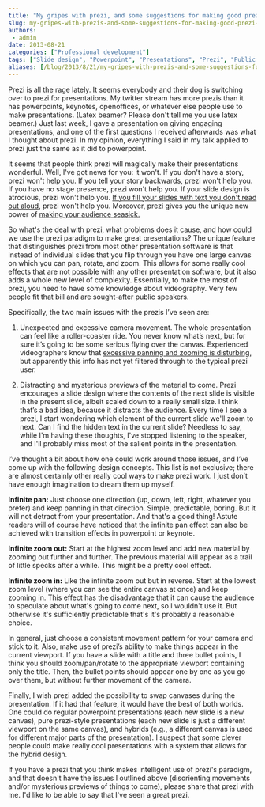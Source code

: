 ```yaml
---
title: "My gripes with prezi, and some suggestions for making good prezi presentations"
slug: my-gripes-with-prezis-and-some-suggestions-for-making-good-prezi-presentations
authors:
 - admin
date: 2013-08-21
categories: ["Professional development"]
tags: ["Slide design", "Powerpoint", "Presentations", "Prezi", "Public speaking"]
aliases: [/blog/2013/8/21/my-gripes-with-prezis-and-some-suggestions-for-making-good-prezi-presentations]
---
```

Prezi is all the rage lately. It seems everybody and their dog is switching over to prezi for presentations. My twitter stream has more prezis than it has powerpoints, keynotes, openoffices, or whatever else people use to make presentations. (Latex beamer? Please don't tell me you use latex beamer.) Just last week, I gave a presentation on giving engaging presentations, and one of the first questions I received afterwards was what I thought about prezi. In my opinion, everything I said in my talk applied to prezi just the same as it did to powerpoint.

It seems that people think prezi will magically make their presentations wonderful. Well, I've got news for you: it won't. If you don't have a story, prezi won't help you. If you tell your story backwards, prezi won't help you. If you have no stage presence, prezi won't help you. If your slide design is atrocious, prezi won't help you. [If you fill your slides with text you don't read out aloud](/blog/2013/8/18/engaging-presentations-and-text-heavy-slides), prezi won't help you. Moreover, prezi gives you the unique new power of [making your audience seasick.](https://twitter.com/ClausWilke/status/370037036633182208)

So what's the deal with prezi, what problems does it cause, and how could we use the prezi paradigm to make great presentations? The unique feature that distinguishes prezi from most other presentation software is that instead of individual slides that you flip through you have one large canvas on which you can pan, rotate, and zoom. This allows for some really cool effects that are not possible with any other presentation software, but it also adds a whole new level of complexity. Essentially, to make the most of prezi, you need to have some knowledge about videography. Very few people fit that bill and are sought-after public speakers.

Specifically, the two main issues with the prezis I’ve seen are:

1. Unexpected and excessive camera movement. The whole presentation can feel like a roller-coaster ride. You never know what’s next, but for sure it’s going to be some serious flying over the canvas. Experienced videographers know that [excessive panning and zooming is disturbing,](http://blogs.cisco.com/channels/five_tips_for_filming_your_next_or_first_video/) but apparently this info has not yet filtered through to the typical prezi user.

2. Distracting and mysterious previews of the material to come. Prezi encourages a slide design where the contents of the next slide is visible in the present slide, albeit scaled down to a really small size. I think that’s a bad idea, because it distracts the audience. Every time I see a prezi, I start wondering which element of the current slide we'll zoom to next. Can I find the hidden text in the current slide? Needless to say, while I'm having these thoughts, I've stopped listening to the speaker, and I'll probably miss most of the salient points in the presentation.

I’ve thought a bit about how one could work around those issues, and I’ve come up with the following design concepts. This list is not exclusive; there are almost certainly other really cool ways to make prezi work. I just don’t have enough imagination to dream them up myself.

**Infinite pan:** Just choose one direction (up, down, left, right, whatever you prefer) and keep panning in that direction. Simple, predictable, boring. But it will not detract from your presentation. And that's a good thing! Astute readers will of course have noticed that the infinite pan effect can also be achieved with transition effects in powerpoint or keynote.

**Infinite zoom out:** Start at the highest zoom level and add new material by zooming out further and further. The previous material will appear as a trail of little specks after a while. This might be a pretty cool effect.

**Infinite zoom in:** Like the infinite zoom out but in reverse. Start at the lowest zoom level (where you can see the entire canvas at once) and keep zooming in. This effect has the disadvantage that it can cause the audience to speculate about what's going to come next, so I wouldn't use it. But otherwise it's sufficiently predictable that's it's probably a reasonable choice.

In general, just choose a consistent movement pattern for your camera and stick to it. Also, make use of prezi’s ability to make things appear in the current viewport. If you have a slide with a title and three bullet points, I think you should zoom/pan/rotate to the appropriate viewport containing only the title. Then, the bullet points should appear one by one as you go over them, but without further movement of the camera.

Finally, I wish prezi added the possibility to swap canvases during the presentation. If it had that feature, it would have the best of both worlds. One could do regular powerpoint presentations (each new slide is a new canvas), pure prezi-style presentations (each new slide is just a different viewport on the same canvas), and hybrids (e.g., a different canvas is used for different major parts of the presentation). I suspect that some clever people could make really cool presentations with a system that allows for the hybrid design.

If you have a prezi that you think makes intelligent use of prezi's paradigm, and that doesn't have the issues I outlined above (disorienting movements and/or mysterious previews of things to come), please share that prezi with me. I'd like to be able to say that I've seen a great prezi.
